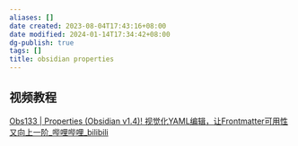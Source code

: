 ```yaml
---
aliases: []
date created: 2023-08-04T17:43:16+08:00
date modified: 2024-01-14T17:34:42+08:00
dg-publish: true
tags: []
title: obsidian properties
---
```


## 视频教程
[Obs133 | Properties (Obsidian v1.4)! 视觉化YAML编辑，让Frontmatter可用性又向上一阶\_哔哩哔哩\_bilibili](https://www.bilibili.com/video/BV1Xz4y1x76Q/?spm_id_from=333.337.search-card.all.click&vd_source=20cb3e7c6ad3d64f0eb2d763ff005080)